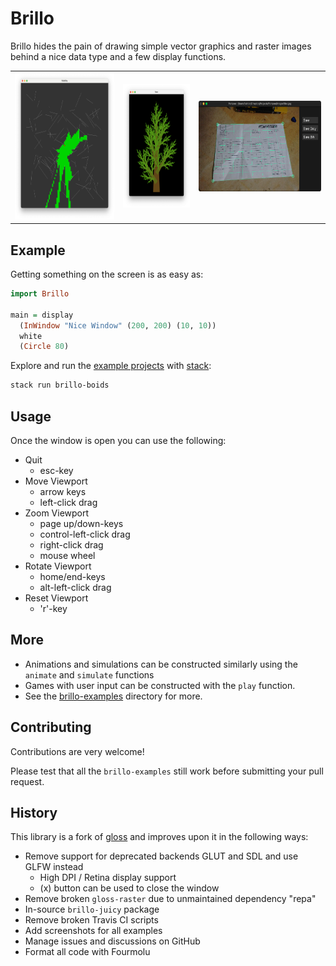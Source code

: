 # Brillo

Brillo hides the pain of drawing simple vector graphics and raster images
behind a nice data type and a few display functions.

<table>
  <tr>
    <td>
      <img
        src="brillo-examples/picture/Visibility/screenshot.png"
        width="228"
        height="235"
      >
    </td>
    <td>
      <img
        src="brillo-examples/picture/Tree/screenshot.png"
        width="153"
        height="198"
      >
    </td>
    <td>
      <img
        src="brillo-examples/images/perspec.png"
        width="280"
        height="145"
      >
    </td>
  </tr>
</table>


## Example

Getting something on the screen is as easy as:

```hs
import Brillo

main = display
  (InWindow "Nice Window" (200, 200) (10, 10))
  white
  (Circle 80)
```

Explore and run the [example projects](./brillo-examples/README.md)
with [stack](http://haskellstack.org):

```sh
stack run brillo-boids
```


## Usage

Once the window is open you can use the following:

- Quit
  - esc-key
- Move Viewport
  - arrow keys
  - left-click drag
- Zoom Viewport
  - page up/down-keys
  - control-left-click drag
  - right-click drag
  - mouse wheel
- Rotate Viewport
  - home/end-keys
  - alt-left-click drag
- Reset Viewport
  - 'r'-key


## More

- Animations and simulations can be constructed similarly
    using the `animate` and `simulate` functions
- Games with user input can be constructed with the `play` function.
- See the [brillo-examples](./brillo-examples/README.md) directory for more.


## Contributing

Contributions are very welcome!

Please test that all the `brillo-examples` still work
before submitting your pull request.


## History

This library is a fork of [gloss](https://github.com/benl23x5/gloss)
and improves upon it in the following ways:

- Remove support for deprecated backends GLUT and SDL and use GLFW instead
  - High DPI / Retina display support
  - (x) button can be used to close the window
- Remove broken `gloss-raster` due to unmaintained dependency "repa"
- In-source `brillo-juicy` package
- Remove broken Travis CI scripts
- Add screenshots for all examples
- Manage issues and discussions on GitHub
- Format all code with Fourmolu
